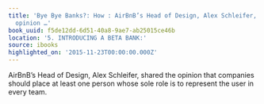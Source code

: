 ```yaml
---
title: 'Bye Bye Banks?: How : AirBnB’s Head of Design, Alex Schleifer, shared the
  opinion …'
book_uuid: f5de12dd-6d51-40a8-9ae7-ab25015ce46b
location: '5. INTRODUCING A BETA BANK:'
source: ibooks
highlighted_on: '2015-11-23T00:00:00.000Z'
---
```


AirBnB’s Head of Design, Alex Schleifer, shared the opinion that companies should place at least one person whose sole role is to represent the user in every team.